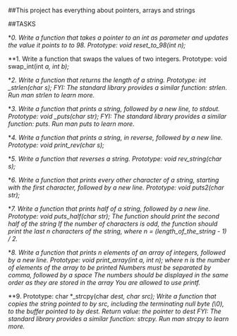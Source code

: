 ##This project has everything about pointers, arrays and strings

##TASKS

**0. Write a function that takes a pointer to an int as parameter and updates the value it points to to 98.
Prototype: void reset_to_98(int *n);**

**1. Write a function that swaps the values of two integers.
Prototype: void swap_int(int *a, int *b);**

**2. Write a function that returns the length of a string.
Prototype: int _strlen(char *s);
FYI: The standard library provides a similar function: strlen. Run man strlen to learn more.**

**3. Write a function that prints a string, followed by a new line, to stdout.
Prototype: void _puts(char *str);
FYI: The standard library provides a similar function: puts. Run man puts to learn more.**

**4. Write a function that prints a string, in reverse, followed by a new line.
Prototype: void print_rev(char *s);**

**5. Write a function that reverses a string.
Prototype: void rev_string(char *s);**

**6. Write a function that prints every other character of a string, starting with the first character, followed by a new line.
Prototype: void puts2(char *str);**

**7. Write a function that prints half of a string, followed by a new line.
Prototype: void puts_half(char *str);
The function should print the second half of the string
If the number of characters is odd, the function should print the last n characters of the string, where n = (length_of_the_string - 1) / 2.**

**8. Write a function that prints n elements of an array of integers, followed by a new line.
Prototype: void print_array(int *a, int n);
where n is the number of elements of the array to be printed
Numbers must be separated by comma, followed by a space
The numbers should be displayed in the same order as they are stored in the array
You are allowed to use printf.**

**9. Prototype: char *_strcpy(char *dest, char *src);
Write a function that copies the string pointed to by src, including the terminating null byte (\0), to the buffer pointed to by dest.
Return value: the pointer to dest
FYI: The standard library provides a similar function: strcpy. Run man strcpy to learn more.**